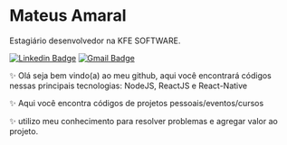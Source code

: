 # Mateus Amaral 

Estagiário desenvolvedor na KFE SOFTWARE.


[![Linkedin Badge](https://img.shields.io/badge/-Mateus%20Amaral-blue)](https://www.linkedin.com/in/mateus-passos-amaral/) 
[![Gmail Badge](https://img.shields.io/badge/-mateus.amaral018%40gmail.com-blue)](mailto:mateus.amaral018@gmail.com)


✨ Olá seja bem vindo(a) ao meu github, aqui você encontrará códigos nessas principais tecnologias: NodeJS, ReactJS e React-Native

✨ Aqui você encontra códigos de projetos pessoais/eventos/cursos


✨ utilizo meu conhecimento para resolver problemas e agregar valor ao projeto.









